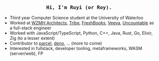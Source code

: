 <div align="center">
  <h3><pre>Hi, I'm Ruyi (or Roy).</pre></h3>
</div>

- Third year Computer Science student at the University of Waterloo
- Worked at [WZMH Architects](https://www.wzmh.com/), [Tribe](https://tribe.so/), [FreshBooks](https://www.freshbooks.com/), [Veeva](https://www.veeva.com/), [Uncountable](https://www.uncountable.com/) as a full-stack engineer
- Worked with JavaScript/TypeScript, Python, C++, Java, Rust, Go, Elixir, Zig (to a lesser extent)
- Contributor to [parcel](https://parceljs.org/), [deno](https://github.com/denoland/deno/), ... (more to come)
- Interested in fullstack, developer tooling, metaframeworks, WASM (server/web), FP 
